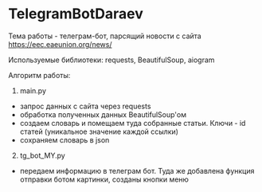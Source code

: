 # TelegramBotDaraev
Тема работы - телеграм-бот, парсящий новости с сайта https://eec.eaeunion.org/news/

Используемые библиотеки: requests, BeautifulSoup, aiogram

Алгоритм работы:
1. main.py
- запрос данных с сайта через requests
- обработка полученных данных BeautifulSoup'ом
- создаем словарь и помещаем туда собранные статьи. Ключи - id статей (уникальное значение каждой ссылки)
- сохраняем словарь в json
2. tg_bot_MY.py
- передаем информацию в телеграм бот. Туда же добавлена функция отправки ботом картинки, созданы кнопки меню
